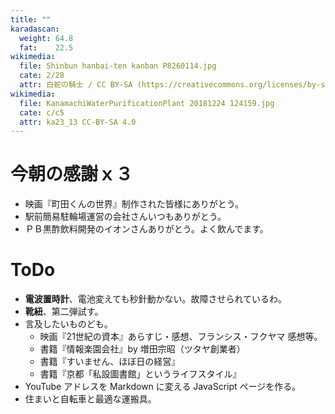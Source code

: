 ```yaml
---
title: ""
karadascan:
  weight: 64.8
  fat:    22.5
wikimedia:
  file: Shinbun hanbai-ten kanban P8260114.jpg
  cate: 2/28
  attr: 白蛇の騎士 / CC BY-SA (https://creativecommons.org/licenses/by-sa/3.0)
wikimedia:
  file: KanamachiWaterPurificationPlant 20181224 124159.jpg
  cate: c/c5
  attr: ka23_13 CC-BY-SA 4.0
---
```




# 今朝の感謝ｘ３

* 映画『町田くんの世界』制作された皆様にありがとう。
* 駅前簡易駐輪場運営の会社さんいつもありがとう。
* ＰＢ黒酢飲料開発のイオンさんありがとう。よく飲んでます。


# ToDo

* **電波置時計**、電池変えても秒針動かない。故障させられているわ。
* **靴紐**、第二弾試す。
* 言及したいものども。
  * 映画『21世紀の資本』あらすじ・感想、フランシス・フクヤマ 感想等。
  * 書籍『情報楽園会社』by 増田宗昭（ツタヤ創業者）
  * 書籍『すいません、ほぼ日の経営』
  * 書籍『京都「私設圖書館」というライフスタイル』
* YouTube アドレスを Markdown に変える JavaScript ページを作る。
* 住まいと自転車と最適な運搬具。
